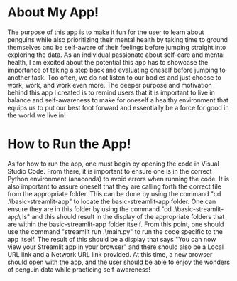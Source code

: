 # About My App!
The purpose of this app is to make it fun for the user to learn about penguins while also prioritizing their mental health by taking time to ground themselves and be self-aware of their feelings before jumping straight into exploring the data. As an individual passionate about self-care and mental health, I am excited about the potential this app has to showcase the importance of taking a step back and evaluating oneself before jumping to another task. Too often, we do not listen to our bodies and just choose to work, work, and work even more. The deeper purpose and motivation behind this app I created is to remind users that it is important to live in balance and self-awareness to make for oneself a healthy environment that equips us to put our best foot forward and essentially be a force for good in the world we live in! 
# How to Run the App!
As for how to run the app, one must begin by opening the code in Visual Studio Code. From there, it is important to ensure one is in the correct Python environment (anaconda) to avoid errors when running the code. It is also important to assure oneself that they are calling forth the correct file from the appropriate folder. This can be done by using the command "cd .\basic-streamlit-app\" to locate the basic-streamlit-app folder. One can ensure they are in this folder by using the command "cd .\basic-streamlit-app\ ls" and this should result in the display of the appropriate folders that are within the basic-streamlit-app folder itself. From this point, one should use the command "streamlit run .\main.py" to run the code specific to the app itself. The result of this should be a display that says "You can now view your Streamlit app in your browser" and there should also be a Local URL link and a Network URL link provided. At this time, a new browser should open with the app, and the user should be able to enjoy the wonders of penguin data while practicing self-awareness!